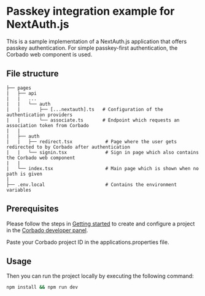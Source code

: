 # Passkey integration example for NextAuth.js

This is a sample implementation of a NextAuth.js application that offers passkey authentication. For simple passkey-first authentication, the Corbado web component is used.

## File structure

```
├── pages
|   ├── api
|   |   ...
|   |   └── auth
|   |       ├── [...nextauth].ts   # Configuration of the authentication providers
|   |       └── associate.ts       # Endpoint which requests an association token from Corbado
|   |   
|   ├── auth
|   |   ├── redirect.tsx            # Page where the user gets redirected to by Corbado after authentication
|   |   └── signin.tsx              # Sign in page which also contains the Corbado web component
|   |
|   └── index.tsx                   # Main page which is shown when no path is given
|
├── .env.local                      # Contains the environment variables
```

## Prerequisites

Please follow the steps in [Getting started](https://docs.corbado.com/overview/getting-started) to create and configure
a project in the [Corbado developer panel](https://app.corbado.com/signin#register).

Paste your Corbado project ID in the applications.properties file.

## Usage

Then you can run the project locally by executing the following command:

```bash
npm install && npm run dev
```
